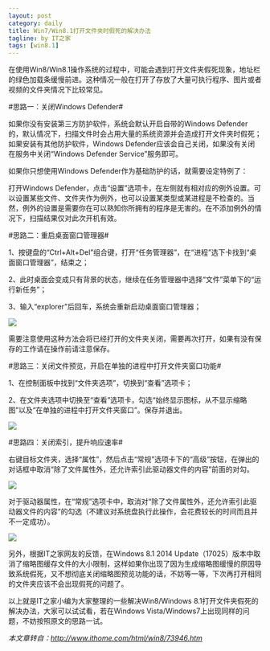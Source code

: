```yaml
---
layout: post
category: daily
title: Win7/Win8.1打开文件夹时假死的解决办法
tagline: by IT之家
tags: [win8.1]
---
```

在使用Win8/Win8.1操作系统的过程中，可能会遇到打开文件夹假死现象，地址栏的绿色加载条缓慢前进。这种情况一般在打开了存放了大量可执行程序、图片或者视频的文件夹情况下比较常见。

#思路一：关闭Windows Defender#

如果你没有安装第三方防护软件，系统会默认开启自带的Windows Defender的，默认情况下，扫描文件时会占用大量的系统资源并会造成打开文件夹时假死；如果安装有其他防护软件，Windows Defender应该会自己关闭，如果没有关闭在服务中关闭“Windows Defender Service”服务即可。

如果你只想使用Windows Defender作为基础防护的话，就需要设定特例了：

打开Windows Defender，点击“设置”选项卡，在左侧就有相对应的例外设置。可以设置某些文件、文件夹作为例外，也可以设置某类型或某进程是不检查的。当然，例外的设置是需要你在可以熟知你所拥有的程序是无害的。在不添加例外的情况下，扫描结果仅对此次开机有效。

#思路二：重启桌面窗口管理器#

1、按键盘的“Ctrl+Alt+Del”组合键，打开“任务管理器”，在“进程”选下卡找到“桌面窗口管理器”，结束之；

2、此时桌面会变成只有背景的状态，继续在任务管理器中选择“文件”菜单下的“运行新任务”；

3、输入“explorer”后回车，系统会重新启动桌面窗口管理器；

![](http://img.ithome.com/newsuploadfiles/2014/2/20140223_042222_226.jpg)

需要注意使用这种方法会将已经打开的文件夹关闭，需要再次打开，如果有没有保存的工作请在操作前请注意保存。

#思路三：关闭文件预览，开启在单独的进程中打开文件夹窗口功能#

1、在控制面板中找到“文件夹选项”，切换到“查看”选项卡；

2、在文件夹选项中切换至“查看”选项卡，勾选“始终显示图标，从不显示缩略图”以及“在单独的进程中打开文件夹窗口”。保存并退出。

![](http://img.ithome.com/newsuploadfiles/2014/2/20140223_042239_954.jpg)

#思路四：关闭索引，提升响应速率#

右键目标文件夹，选择“属性”，然后点击“常规”选项卡下的“高级”按钮，在弹出的对话框中取消“除了文件属性外，还允许索引此驱动器文件的内容”前面的对勾。

![](http://img.ithome.com/newsuploadfiles/2014/2/20140223_042252_543.jpg)

对于驱动器属性，在“常规”选项卡中，取消对“除了文件属性外，还允许索引此驱动器文件的内容”的勾选（不建议对系统盘执行此操作，会花费较长的时间而且并不一定成功）。

![](http://img.ithome.com/newsuploadfiles/2014/2/20140223_042306_570.jpg)

另外，根据IT之家网友的反馈，在Windows 8.1 2014 Update（17025）版本中取消了缩略图缓存文件的大小限制，这样如果你出现了因为生成缩略图缓慢的原因导致系统假死，又不想彻底关闭缩略图预览功能的话，不妨等一等，下次再打开相同的文件夹应该不会出现假死的问题了。

以上就是IT之家小编为大家整理的一些解决Win8/Windows 8.1打开文件夹假死的解决办法，大家可以试试看，若在Windows Vista/Windows7上出现同样的问题，不妨按照原文的思路一试。

*本文章转自：<http://www.ithome.com/html/win8/73946.htm>*